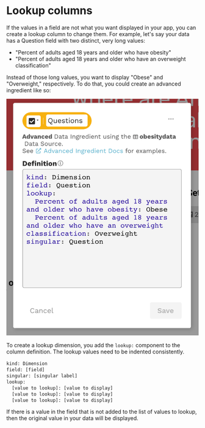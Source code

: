 # Lookup columns

If the values in a field are not what you want displayed in your app, you can create a lookup column to change them. For example, let's say your data has a Question field with two distinct, very long values:&#x20;

* "Percent of adults aged 18 years and older who have obesity"&#x20;
* "Percent of adults aged 18 years and older who have an overweight classification"&#x20;

Instead of those long values, you want to display "Obese" and "Overweight," respectively.  To do that, you could create an advanced ingredient like so:

![Advanced ingredient: lookup dimension ](<../../../.gitbook/assets/image (247).png>)

To create a lookup dimension, you add the `lookup:` component to the column definition. The lookup values need to be indented consistently.

```
kind: Dimension
field: [field]
singular: [singular label]
lookup:
  [value to lookup]: [value to display]
  [value to lookup]: [value to display]
  [value to lookup]: [value to display]
```

If there is a value in the field that is not added to the list of values to lookup, then the original value in your data will be displayed.&#x20;

